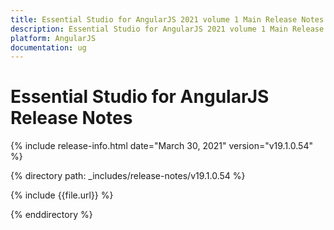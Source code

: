 ```yaml
---
title: Essential Studio for AngularJS 2021 volume 1 Main Release Notes  
description: Essential Studio for AngularJS 2021 volume 1 Main Release Notes  
platform: AngularJS
documentation: ug
---
```


# Essential Studio for AngularJS  Release Notes  

{% include release-info.html date="March 30, 2021"  version="v19.1.0.54" %} 


{% directory path: _includes/release-notes/v19.1.0.54 %}

{% include {{file.url}} %}

{% enddirectory %}